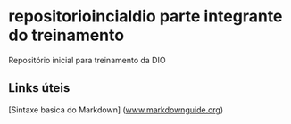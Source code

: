 # repositorioincialdio   parte integrante do treinamento
Repositório inicial para treinamento da DIO

## Links úteis

[Sintaxe basica do Markdown] (www.markdownguide.org)
